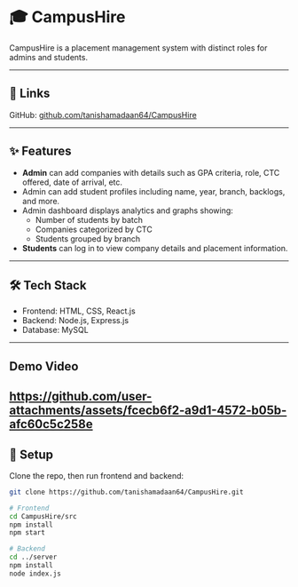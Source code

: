 # 🎓 CampusHire

CampusHire is a placement management system with distinct roles for admins and students.

---

## 🔗 Links

GitHub: [github.com/tanishamadaan64/CampusHire](https://github.com/tanishamadaan64/CampusHire)


---

## ✨ Features

- **Admin** can add companies with details such as GPA criteria, role, CTC offered, date of arrival, etc.  
- Admin can add student profiles including name, year, branch, backlogs, and more.  
- Admin dashboard displays analytics and graphs showing:  
  - Number of students by batch  
  - Companies categorized by CTC  
  - Students grouped by branch  
- **Students** can log in to view company details and placement information.

---

## 🛠️ Tech Stack

- Frontend: HTML, CSS, React.js  
- Backend: Node.js, Express.js  
- Database: MySQL  

---
## Demo Video





https://github.com/user-attachments/assets/fcecb6f2-a9d1-4572-b05b-afc60c5c258e
---

## 🚀 Setup

Clone the repo, then run frontend and backend:

```bash
git clone https://github.com/tanishamadaan64/CampusHire.git

# Frontend
cd CampusHire/src
npm install
npm start

# Backend
cd ../server
npm install
node index.js






